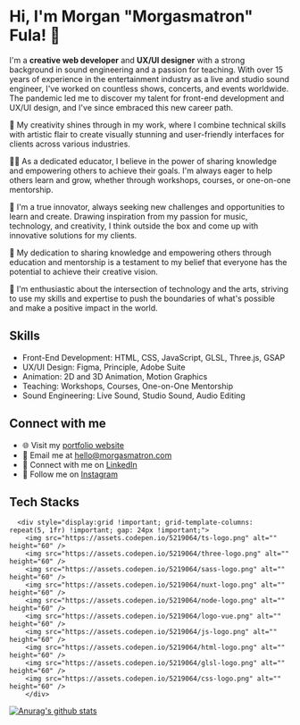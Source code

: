 # Hi, I'm Morgan "Morgasmatron" Fula! 👋

I'm a **creative web developer** and **UX/UI designer** with a strong background in sound engineering and a passion for teaching. With over 15 years of experience in the entertainment industry as a live and studio sound engineer, I've worked on countless shows, concerts, and events worldwide. The pandemic led me to discover my talent for front-end development and UX/UI design, and I've since embraced this new career path.

🎨 My creativity shines through in my work, where I combine technical skills with artistic flair to create visually stunning and user-friendly interfaces for clients across various industries.

👨‍🏫 As a dedicated educator, I believe in the power of sharing knowledge and empowering others to achieve their goals. I'm always eager to help others learn and grow, whether through workshops, courses, or one-on-one mentorship.

🚀 I'm a true innovator, always seeking new challenges and opportunities to learn and create. Drawing inspiration from my passion for music, technology, and creativity, I think outside the box and come up with innovative solutions for my clients.

🌟 My dedication to sharing knowledge and empowering others through education and mentorship is a testament to my belief that everyone has the potential to achieve their creative vision.

🎵 I'm enthusiastic about the intersection of technology and the arts, striving to use my skills and expertise to push the boundaries of what's possible and make a positive impact in the world.

## Skills

- Front-End Development: HTML, CSS, JavaScript, GLSL, Three.js, GSAP
- UX/UI Design: Figma, Principle, Adobe Suite
- Animation: 2D and 3D Animation, Motion Graphics
- Teaching: Workshops, Courses, One-on-One Mentorship
- Sound Engineering: Live Sound, Studio Sound, Audio Editing

## Connect with me

- 🌐 Visit my [portfolio website](https://morgasmatron.com)
- 📧 Email me at [hello@morgasmatron.com](mailto:hello@morgasmatron.com)
- 💼 Connect with me on [LinkedIn](https://www.linkedin.com/in/morganfula)
- 📸 Follow me on [Instagram](https://www.instagram.com/morgasmatron)



## Tech Stacks

      <div style="display:grid !important; grid-template-columns: repeat(5, 1fr) !important; gap: 24px !important;">
        <img src="https://assets.codepen.io/5219064/ts-logo.png" alt="" height="60" />
        <img src="https://assets.codepen.io/5219064/three-logo.png" alt="" height="60" />
        <img src="https://assets.codepen.io/5219064/sass-logo.png" alt="" height="60" />
        <img src="https://assets.codepen.io/5219064/nuxt-logo.png" alt="" height="60" />
        <img src="https://assets.codepen.io/5219064/node-logo.png" alt="" height="60" />
        <img src="https://assets.codepen.io/5219064/logo-vue.png" alt="" height="60" />
        <img src="https://assets.codepen.io/5219064/js-logo.png" alt="" height="60" />
        <img src="https://assets.codepen.io/5219064/html-logo.png" alt="" height="60" />
        <img src="https://assets.codepen.io/5219064/glsl-logo.png" alt="" height="60" />
        <img src="https://assets.codepen.io/5219064/css-logo.png" alt="" height="60" />
        </div>




[![Anurag's github stats](https://github-readme-stats.vercel.app/api?username=morganfula&count_private=true&show_icons=true&theme=nightowl)](https://github.com/anuraghazra/github-readme-stats)


